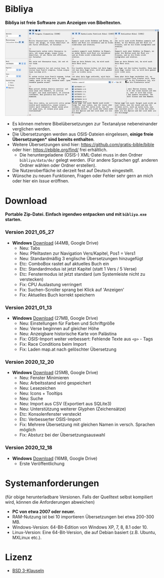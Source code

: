 # Bibliya

**Bibliya ist freie Software zum Anzeigen von Bibeltexten.**

![bildschirmfoto](/screenshot.png)

+ Es können mehrere Bibelübersetzungen zur Textanalyse nebeneinander verglichen werden.
+ Die Übersetzungen werden aus OSIS-Dateien eingelesen, **einige freie Übersetzungen\* sind bereits enthalten**. 
+ Weitere Übersetzungen sind hier: https://github.com/gratis-bible/bible oder hier: https://ebible.org/find/ frei erhältlich.
    + Die heruntergeladene (OSIS-) XML-Datei muss in den Ordner `bibliya/data/de/` gelegt werden. (Für andere Sprachen ggf. anderen Ordner wählen oder Ordner erstellen).
+ Die Nutzeroberfläche ist derzeit fest auf Deutsch eingestellt.
+ Wünsche zu neuen Funktionen, Fragen oder Fehler sehr gern an mich oder hier ein _Issue_ eröffnen.

# Download
**Portable Zip-Datei. Einfach irgendwo entpacken und mit `bibliya.exe` starten.**

### Version 2021_05_27
+ **Windows** [Download](https://drive.google.com/file/d/1kOCIo6S2bGZabPln4Pl_9pqKG59c7-cF) (44MB, Google Drive)
  + Neu: Tabs
  + Neu: Pfeiltasten zur Navigation Vers/Kapitel, Pos1 = Vers1
  + Neu: Standardmäßig 3 englische Übersetzungen hinzugefügt
  + Etc: ComboBox rastet auf aktuelles Buch ein
  + Etc: Standardmodus ist jetzt Kapitel (statt 1 Vers / 5 Verse)
  + Etc: Fenstermodus ist jetzt standard (um Systemleiste nicht zu verstecken)
  + Fix: CPU Auslastung verringert
  + Fix: Suchen-Scroller sprang bei Klick auf 'Anzeigen'
  + Fix: Aktuelles Buch korrekt speichern

### Version 2021_01_13
+ **Windows** [Download](https://drive.google.com/file/d/1bYWOMPRbtVXzT85tj15iTiYK9iQTUN-f) (27MB, Google Drive)
  + Neu: Einstellungen für Farben und Schriftgröße
  + Neu: Verse beginnen auf gleicher Höhe
  + Neu: Anzeigbare historische Karte von Palästina
  + Fix: OSIS-Import weiter verbessert: Fehlende Texte aus `<p>` - Tags
  + Fix: Race Conditions beim Import
  + Fix: Laden map.at nach gelöschter Übersetzung

### Version 2020_12_20
+ **Windows** [Download](https://drive.google.com/file/d/19nk4hd9sUFcNDow1cXqgNTKCZw8h7WGe) (25MB, Google Drive)
  + Neu: Fenster Minimieren
  + Neu: Arbeitsstand wird gespeichert
  + Neu: Lesezeichen
  + Neu: Icons + Tooltips
  + Neu: Suche
  + Neu: Import aus CSV (Exportiert aus SQLite3)
  + Neu: Unterstützung weiterer Glyphen (Zeichensätze)
  + Etc: Konsolenfenster versteckt
  + Etc: Verbesserter OSIS-Import
  + Fix: Mehrere Übersetzung mit gleichen Namen in versch. Sprachen möglich
  + Fix: Absturz bei der Übersetzungsauswahl

### Version 2020_12_18
+ **Windows** [Download](https://drive.google.com/file/d/1AbgRRBiBqjHNMqs08IzDzE_lexQ1w3nX) (16MB, Google Drive)
  + Erste Veröffentlichung
  
# Systemanforderungen
(für obige herunterladbare Versionen. Falls der Quelltext selbst kompiliert wird, können die Anforderungen abweichen)
+ **PC von etwa 2007 oder neuer.**
+ RAM-Nutzung ist bei 10 importieren Übersetzungen bei etwa 200-300 MB.
+ Windows-Version: 64-Bit-Edition von Windows XP, 7, 8, 8.1 oder 10.
+ Linux-Version: Eine 64-Bit-Version, die auf Debian basiert (z.B. Ubuntu, MXLinux etc.).

# Lizenz
+ [BSD 3-Klauseln](LICENSE)
